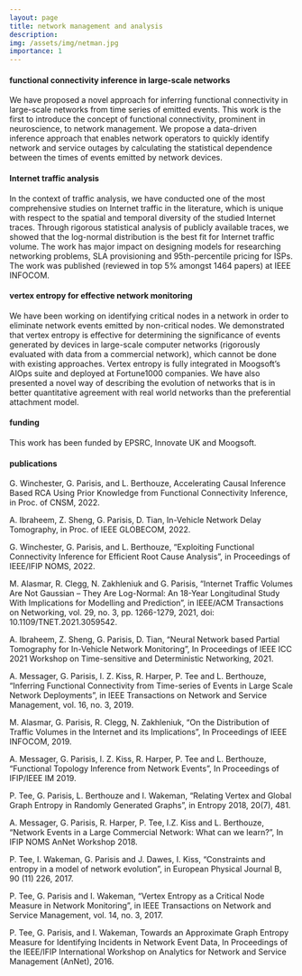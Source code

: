 ```yaml
---
layout: page
title: network management and analysis
description:
img: /assets/img/netman.jpg
importance: 1
---
```


#### functional connectivity inference in large-scale networks

We have proposed a novel approach for inferring functional connectivity in large-scale networks from time series of emitted events. This work is the first to introduce the concept of functional connectivity, prominent in neuroscience, to network management. We propose a data-driven inference approach that enables network operators to quickly identify network and service outages by calculating the statistical dependence between the times of events emitted by network devices.

#### Internet traffic analysis

In the context of traffic analysis, we have conducted one of the most comprehensive studies on Internet traffic in the literature, which is unique with respect to the spatial and temporal diversity of the studied Internet traces. Through rigorous statistical analysis of publicly available traces, we showed that the log-normal distribution is the best fit for Internet traffic volume. The work has major impact on designing models for researching networking problems, SLA provisioning and 95th-percentile pricing for ISPs. The work was published (reviewed in top 5% amongst 1464 papers) at IEEE INFOCOM.

#### vertex entropy for effective network monitoring

We have been working on identifying critical nodes in a network in order to eliminate network events emitted by non-critical nodes. We demonstrated that vertex entropy is effective for determining the significance of events generated by devices in large-scale computer networks (rigorously evaluated with data from a commercial network), which cannot be done with existing approaches. Vertex entropy is fully integrated in Moogsoft’s AIOps suite and deployed at Fortune1000 companies. We have also presented a novel way of describing the evolution of networks that is in better quantitative agreement with real world networks than the preferential attachment model.

#### funding

This work has been funded by EPSRC, Innovate UK and Moogsoft.

#### publications

G. Winchester, G. Parisis, and L. Berthouze, Accelerating Causal Inference Based RCA Using Prior Knowledge from Functional Connectivity Inference, in Proc. of CNSM, 2022.

A. Ibraheem, Z. Sheng, G. Parisis, D. Tian, In-Vehicle Network Delay Tomography, in Proc. of IEEE GLOBECOM, 2022.

G. Winchester, G. Parisis, and L. Berthouze, “Exploiting Functional Connectivity Inference for Efficient Root Cause Analysis”, in Proceedings of IEEE/IFIP NOMS, 2022.

M. Alasmar, R. Clegg, N. Zakhleniuk and G. Parisis, “Internet Traffic Volumes Are Not Gaussian – They Are Log-Normal: An 18-Year Longitudinal Study With Implications for Modelling and Prediction”, in IEEE/ACM Transactions on Networking, vol. 29, no. 3, pp. 1266-1279, 2021, doi: 10.1109/TNET.2021.3059542.

A. Ibraheem, Z. Sheng, G. Parisis, D. Tian, “Neural Network based Partial Tomography for In-Vehicle Network Monitoring”, In Proceedings of IEEE ICC 2021 Workshop on Time-sensitive and Deterministic Networking, 2021.

A. Messager, G. Parisis, I. Z. Kiss, R. Harper, P. Tee and L. Berthouze, “Inferring Functional Connectivity from Time-series of Events in Large Scale Network Deployments”, in IEEE Transactions on Network and Service Management, vol. 16, no. 3, 2019.

M. Alasmar, G. Parisis, R. Clegg, N. Zakhleniuk, “On the Distribution of Traffic Volumes in the Internet and its Implications”, In Proceedings of IEEE INFOCOM, 2019.

A. Messager, G. Parisis, I. Z. Kiss, R. Harper, P. Tee and L. Berthouze, “Functional Topology Inference from Network Events”, In Proceedings of IFIP/IEEE IM 2019.

P. Tee, G. Parisis, L. Berthouze and I. Wakeman, “Relating Vertex and Global Graph Entropy in Randomly Generated Graphs”, in Entropy 2018, 20(7), 481.

A. Messager, G. Parisis, R. Harper, P. Tee, I.Z. Kiss and L. Berthouze, “Network Events in a Large Commercial Network: What can we learn?”, In IFIP NOMS AnNet Workshop 2018.

P. Tee, I. Wakeman, G. Parisis and J. Dawes, I. Kiss, “Constraints and entropy in a model of network evolution”, in European Physical Journal B, 90 (11) 226, 2017.

P. Tee, G. Parisis and I. Wakeman, “Vertex Entropy as a Critical Node Measure in Network Monitoring”, in IEEE Transactions on Network and Service Management, vol. 14, no. 3, 2017.

P. Tee, G. Parisis, and I. Wakeman, Towards an Approximate Graph Entropy Measure for Identifying Incidents in Network Event Data, In Proceedings of the IEEE/IFIP International Workshop on Analytics for Network and Service Management (AnNet), 2016.
